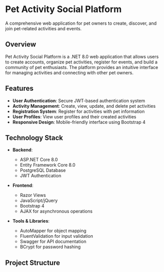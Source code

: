 # Pet Activity Social Platform

A comprehensive web application for pet owners to create, discover, and join pet-related activities and events.

## Overview

Pet Activity Social Platform is a .NET 8.0 web application that allows users to create accounts, organize pet activities, register for events, and build a community of pet enthusiasts. The platform provides an intuitive interface for managing activities and connecting with other pet owners.

## Features

- **User Authentication**: Secure JWT-based authentication system
- **Activity Management**: Create, view, update, and delete pet activities
- **Registration System**: Register for activities with pet information
- **User Profiles**: View user profiles and their created activities
- **Responsive Design**: Mobile-friendly interface using Bootstrap 4

## Technology Stack

- **Backend**:
  - ASP.NET Core 8.0
  - Entity Framework Core 8.0
  - PostgreSQL Database
  - JWT Authentication

- **Frontend**:
  - Razor Views
  - JavaScript/jQuery
  - Bootstrap 4
  - AJAX for asynchronous operations

- **Tools & Libraries**:
  - AutoMapper for object mapping
  - FluentValidation for input validation
  - Swagger for API documentation
  - BCrypt for password hashing

## Project Structure